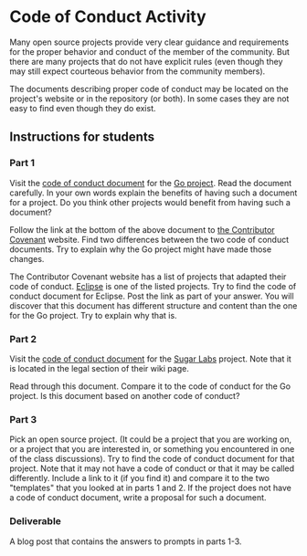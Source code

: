 
# Code of Conduct Activity

Many open source projects provide very clear guidance and requirements for the
proper behavior and conduct of the member of the community.
But there are many projects that do not have explicit rules (even though they
may still expect courteous behavior from the community members).  

The documents describing proper code of conduct may be located on the project's
website or in the repository (or both). In some cases they are not easy to
find even though they do exist.

## Instructions for students
### Part 1

Visit the [code of conduct document](https://golang.org/conduct) for the [Go project](https://golang.org/). Read the document carefully.
In your own words explain the benefits of having such a document for a project.
Do you think other projects would benefit from having such a document?

Follow the link at the bottom of the above document to [the Contributor
Covenant](https://www.contributor-covenant.org/version/1/4/code-of-conduct) website.
Find two differences between the two code of conduct documents. Try to explain
why the Go project might have made those changes.

The Contributor Covenant website has a list of projects that adapted their code
of conduct. [Eclipse](https://www.eclipse.org/) is one of the listed projects.
Try to find the code of conduct document for Eclipse. Post the link as part of your
answer. You will discover that this document has different structure and content
than the one for the Go project. Try to explain why that is.


### Part 2

Visit the [code of conduct document](https://wiki.sugarlabs.org/go/Sugar_Labs/Legal/Code_of_Conduct) for the
[Sugar Labs](https://sugarlabs.org/) project. Note that it is located in the legal
section of their wiki page.

Read through this document. Compare it to the code of conduct for the Go project.
Is this document based on another code of conduct?

### Part 3

Pick an open source project. (It could be a project that you are working on, or
a project that you are interested in, or something you encountered in one of the
class discussions). Try to find the code of conduct document for that project.
Note that it may not have a code of conduct or that it may be called differently.
Include a link to it (if you find it) and compare it to the two "templates" that
you looked at in parts 1 and 2. If the project does not have a code of conduct document,
write a proposal for such a document.


### Deliverable

A blog post that contains the answers to prompts in parts 1-3.

 
